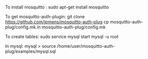To install mosquitto : 
	sudo apt-get install mosquitto

To get mosquitto-auth-plugin:
	git clone https://github.com/jpmens/mosquitto-auth-plug
	cp mosquitto-auth-plug/config.mk.in mosquitto-auth-plug/config.mk

To create tables:
	sudo service mysql start
	mysql -u root

In mysql:
	mysql > source /home/user/mosquitto-auth-plug/examples/mysql.sql

